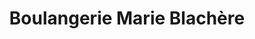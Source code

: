 ---
title: "Boulangerie Marie Blachère"
url: /toulouse/boulangerie-marie-blachere/
shop: Bäckerei
---